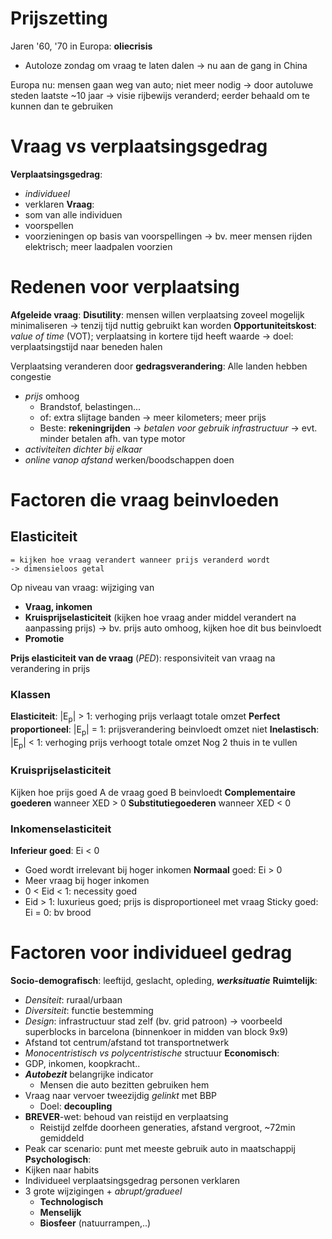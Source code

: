 # Prijszetting
Jaren '60, '70 in Europa: **oliecrisis**
- Autoloze zondag om vraag te laten dalen
-> nu aan de gang in China

Europa nu: mensen gaan weg van auto; niet meer nodig
-> door autoluwe steden laatste ~10 jaar
-> visie rijbewijs veranderd; eerder behaald om te kunnen dan te gebruiken
# Vraag vs verplaatsingsgedrag
**Verplaatsingsgedrag**: 
- *individueel*
- verklaren
**Vraag**:
- som van alle individuen
- voorspellen
- voorzieningen op basis van voorspellingen
	-> bv. meer mensen rijden elektrisch; meer laadpalen voorzien
# Redenen voor verplaatsing
**Afgeleide vraag**:
**Disutility**: mensen willen verplaatsing zoveel mogelijk minimaliseren
-> tenzij tijd nuttig gebruikt kan worden
**Opportuniteitskost**: *value of time* (VOT); verplaatsing in kortere tijd heeft waarde 
-> doel: verplaatsingstijd naar beneden halen

Verplaatsing veranderen door **gedragsverandering**:
Alle landen hebben congestie
- *prijs* omhoog
	- Brandstof, belastingen...
	- of: extra slijtage banden -> meer kilometers; meer prijs
	- Beste: **rekeningrijden**
		-> *betalen voor gebruik infrastructuur*
		-> evt. minder betalen afh. van type motor
- *activiteiten dichter bij elkaar*
- *online vanop afstand* werken/boodschappen doen
# Factoren die vraag beinvloeden
## Elasticiteit
	= kijken hoe vraag verandert wanneer prijs veranderd wordt
	-> dimensieloos getal

Op niveau van vraag: wijziging van
- **Vraag, inkomen**
- **Kruisprijselasticiteit** (kijken hoe vraag ander middel verandert na aanpassing prijs)
	-> bv. prijs auto omhoog, kijken hoe dit bus beinvloedt
- **Promotie**

**Prijs elasticiteit van de vraag** (*PED*): responsiviteit van vraag na verandering in prijs
### Klassen
**Elasticiteit**: |E<sub>p</sub>| > 1: verhoging prijs verlaagt totale omzet
**Perfect proportioneel**: |E<sub>p</sub>| = 1: prijsverandering beinvloedt omzet niet
**Inelastisch**: |E<sub>p</sub>| < 1: verhoging prijs verhoogt totale omzet
Nog 2 thuis in te vullen

### Kruisprijselasticiteit
Kijken hoe prijs goed A de vraag goed B beinvloedt
**Complementaire goederen** wanneer XED > 0
**Substitutiegoederen** wanneer XED < 0

### Inkomenselasticiteit
**Inferieur goed**: Ei < 0
- Goed wordt irrelevant bij hoger inkomen
**Normaal** goed: Ei > 0
- Meer vraag bij hoger inkomen
-  0 <  Eid < 1: necessity goed
- Eid > 1: luxurieus goed; prijs is disproportioneel met vraag
Sticky goed: Ei = 0: bv brood
# Factoren voor individueel gedrag
**Socio-demografisch**: leeftijd, geslacht, opleding, ***werksituatie***
**Ruimtelijk**:
- *Densiteit*: ruraal/urbaan
- *Diversiteit*: functie bestemming
- *Design*: infrastructuur stad zelf (bv. grid patroon)
	-> voorbeeld superblocks in barcelona (binnenkoer in midden van block 9x9)
- Afstand tot centrum/afstand tot transportnetwerk
- *Monocentristisch vs polycentristische* structuur
**Economisch**: 
- GDP, inkomen, koopkracht..
- ***Autobezit*** belangrijke indicator
	- Mensen die auto bezitten gebruiken hem
- Vraag naar vervoer tweezijdig *gelinkt* met BBP
	- Doel: **decoupling**
- **BREVER**-wet: behoud van reistijd en verplaatsing
	- Reistijd zelfde doorheen generaties, afstand vergroot, ~72min gemiddeld
- Peak car scenario: punt met meeste gebruik auto in maatschappij
**Psychologisch**:
- Kijken naar habits
- Individueel verplaatsingsgedrag personen verklaren
- 3 grote wijzigingen + *abrupt/gradueel*
	- **Technologisch**
	- **Menselijk**
	- **Biosfeer** (natuurrampen,..)
